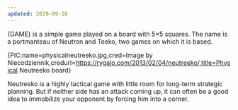 ```yaml
---
updated: 2020-09-16
---
```

{GAME} is a simple game played on a board with 5×5 squares.
The name is a portmanteau of Neutron and Teeko, two games on which it is based.

{PIC:name=physicalneutreeko.jpg,cred=Image by Niecodziennik,credurl=https://rygalo.com/2013/02/04/neutreeko/,title=Physical Neutreeko board}

Neutreeko is a highly tactical game with little room for long-term strategic planning. But if neither side
has an attack coming up, it can often be a good idea to immobilize your opponent by forcing him into a corner.